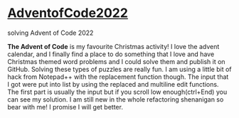 # [AdventofCode2022](https://adventofcode.com/2022)
 solving Advent of Code 2022
 
 **The Advent of Code** is my favourite Christmas activity! I love the advent calendar, and I finally find a place to do something that I love and have Christmas themed word problems and I could solve them and publish it on GitHub. Solving these types of puzzles are really fun. I am using a little bit of hack from Notepad++ with the replacement function though. The input that I got were put into list by using the replaced and multiline edit functions. The first part is usually the input but if you scroll low enough(ctrl+End) you can see my solution. I am still new in the whole refactoring shenanigan so bear with me! I promise I will get better.  
